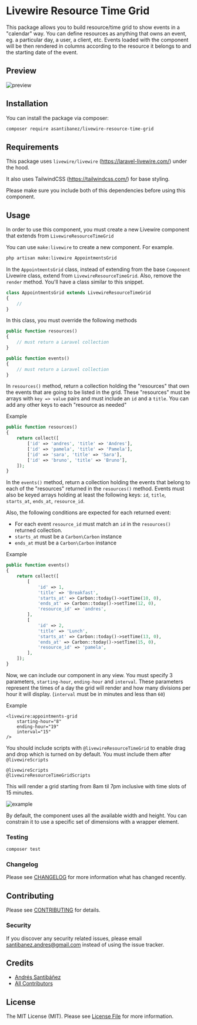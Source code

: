 # Livewire Resource Time Grid

This package allows you to build resource/time grid to show events in a "calendar" way. You can define resources as 
anything that owns an event, eg. a particular day, a user, a client, etc. Events loaded with the component will be then
rendered in columns according to the resource it belongs to and the starting date of the event. 

## Preview

![preview](https://github.com/asantibanez/livewire-dependant-select-demo/raw/master/preview.gif)

## Installation

You can install the package via composer:

```bash
composer require asantibanez/livewire-resource-time-grid
```

## Requirements

This package uses `livewire/livewire` (https://laravel-livewire.com/) under the hood.

It also uses TailwindCSS (https://tailwindcss.com/) for base styling. 

Please make sure you include both of this dependencies before using this component. 

## Usage

In order to use this component, you must create a new Livewire component that extends from 
`LivewireResourceTimeGrid`

You can use `make:livewire` to create a new component. For example.
``` bash
php artisan make:livewire AppointmentsGrid
```

In the `AppointmentsGrid` class, instead of extending from the base `Component` Livewire class, 
extend from `LivewireResourceTimeGrid`. Also, remove the `render` method. 
You'll have a class similar to this snippet.
 
``` php
class AppointmentsGrid extends LivewireResourceTimeGrid
{
    //
}
```

In this class, you must override the following methods

```php
public function resources()
{
    // must return a Laravel collection
}

public function events()
{
    // must return a Laravel collection
}
```

In `resources()` method, return a collection holding the "resources" that own the events
that are going to be listed in the grid. These "resources" must be arrays with `key => value` pairs
and must include an `id` and a `title`. You can add any other keys to each "resource as needed"

Example

```php
public function resources()
{
    return collect([
        ['id' => 'andres', 'title' => 'Andres'],
        ['id' => 'pamela', 'title' => 'Pamela'],
        ['id' => 'sara', 'title' => 'Sara'],
        ['id' => 'bruno', 'title' => 'Bruno'],
    ]);
}
```

In the `events()` method, return a collection holding the events that belong to each of the "resources"
returned in the `resources()` method. Events must also be keyed arrays holding at least the following keys: 
`id`, `title`, `starts_at`, `ends_at`, `resource_id`. 

Also, the following conditions are expected for each returned event: 
- For each event `resource_id` must match an `id` in the `resources()` returned collection.
- `starts_at` must be a `Carbon\Carbon` instance
- `ends_at` must be a `Carbon\Carbon` instance

Example

```php
public function events()
{
    return collect([
        [
            'id' => 1,
            'title' => 'Breakfast',
            'starts_at' => Carbon::today()->setTime(10, 0),
            'ends_at' => Carbon::today()->setTime(12, 0),
            'resource_id' => 'andres',
        ],
        [
            'id' => 2,
            'title' => 'Lunch',
            'starts_at' => Carbon::today()->setTime(13, 0),
            'ends_at' => Carbon::today()->setTime(15, 0),
            'resource_id' => 'pamela',
        ],
    ]);
}
```

Now, we can include our component in any view. You must specify 3 parameters, 
`starting-hour`, `ending-hour` and `interval`. These parameters represent the times of a day the grid will render
and how many divisions per hour it will display. (`interval` must be in minutes and less than `60`)

Example

```blade
<livewire:appointments-grid
    starting-hour="8"
    ending-hour="19"
    interval="15"
/>
``` 

You should include scripts with `@livewireResourceTimeGrid` to enable drag and drop which is turned on by default.
You must include them after `@livewireScripts`

```blade
@livewireScripts
@livewireResourceTimeGridScripts
``` 

This will render a grid starting from 8am til 7pm inclusive with time slots of 15 minutes.

![example](https://github.com/asantibanez/livewire-resource-time-grid/raw/master/example.png)

By default, the component uses all the available width and height. 
You can constrain it to use a specific set of dimensions with a wrapper element.

### Testing

``` bash
composer test
```

### Changelog

Please see [CHANGELOG](CHANGELOG.md) for more information what has changed recently.

## Contributing

Please see [CONTRIBUTING](CONTRIBUTING.md) for details.

### Security

If you discover any security related issues, please email santibanez.andres@gmail.com instead of using the issue tracker.

## Credits

- [Andrés Santibáñez](https://github.com/asantibanez)
- [All Contributors](../../contributors)

## License

The MIT License (MIT). Please see [License File](LICENSE.md) for more information.
